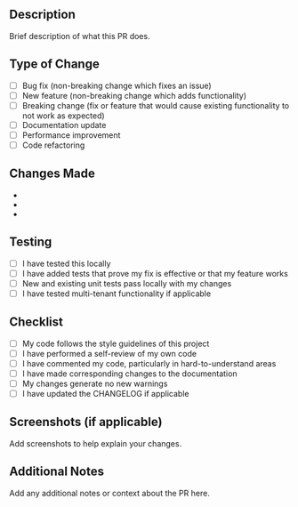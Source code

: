 ## Description
Brief description of what this PR does.

## Type of Change
- [ ] Bug fix (non-breaking change which fixes an issue)
- [ ] New feature (non-breaking change which adds functionality)
- [ ] Breaking change (fix or feature that would cause existing functionality to not work as expected)
- [ ] Documentation update
- [ ] Performance improvement
- [ ] Code refactoring

## Changes Made
- 
- 
- 

## Testing
- [ ] I have tested this locally
- [ ] I have added tests that prove my fix is effective or that my feature works
- [ ] New and existing unit tests pass locally with my changes
- [ ] I have tested multi-tenant functionality if applicable

## Checklist
- [ ] My code follows the style guidelines of this project
- [ ] I have performed a self-review of my own code
- [ ] I have commented my code, particularly in hard-to-understand areas
- [ ] I have made corresponding changes to the documentation
- [ ] My changes generate no new warnings
- [ ] I have updated the CHANGELOG if applicable

## Screenshots (if applicable)
Add screenshots to help explain your changes.

## Additional Notes
Add any additional notes or context about the PR here.